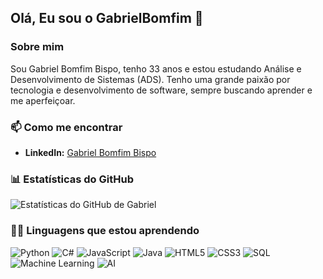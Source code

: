 ## Olá, Eu sou o GabrielBomfim 👋

### Sobre mim

Sou Gabriel Bomfim Bispo, tenho 33 anos e estou estudando Análise e Desenvolvimento de Sistemas (ADS). Tenho uma grande paixão por tecnologia e desenvolvimento de software, sempre buscando aprender e me aperfeiçoar.

### 📫 Como me encontrar

- **LinkedIn:** [Gabriel Bomfim Bispo](https://www.linkedin.com/in/gabriel-bomfim-bispo-606382222/)

### 📊 Estatísticas do GitHub

![Estatísticas do GitHub de Gabriel](https://github-readme-stats.vercel.app/api?username=GabrielB-B&show_icons=true&theme=blue-green)

### 🧑‍💻 Linguagens que estou aprendendo

![Python](https://img.shields.io/badge/Python-306998?style=flat&logo=python&logoColor=white)
![C#](https://img.shields.io/badge/C%23-0078D4?style=flat&logo=c-sharp&logoColor=white)
![JavaScript](https://img.shields.io/badge/JavaScript-4B8BBE?style=flat&logo=javascript&logoColor=white)
![Java](https://img.shields.io/badge/Java-007396?style=flat&logo=java&logoColor=white)
![HTML5](https://img.shields.io/badge/HTML5-E34F26?style=flat&logo=html5&logoColor=white)
![CSS3](https://img.shields.io/badge/CSS3-1572B6?style=flat&logo=css3&logoColor=white)
![SQL](https://img.shields.io/badge/SQL-4479A1?style=flat&logo=sql&logoColor=white)
![Machine Learning](https://img.shields.io/badge/Machine%20Learning-FF6F00?style=flat&logo=python&logoColor=white)
![AI](https://img.shields.io/badge/AI-00B2A9?style=flat&logo=microsoft&logoColor=white)





